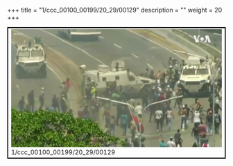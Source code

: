 +++
title = "1/ccc_00100_00199/20_29/00129"
description = ""
weight = 20
+++

<table style="border:2px solid black;max-width:800px;max-height:800px;" 
><tr><td>
<img class="center-fit-jpg"
src="/jpg_/aaa_20190430_NxaOmWaI8sI_00128.jpg">
1/ccc_00100_00199/20_29/00129
</img></td></tr></table>
